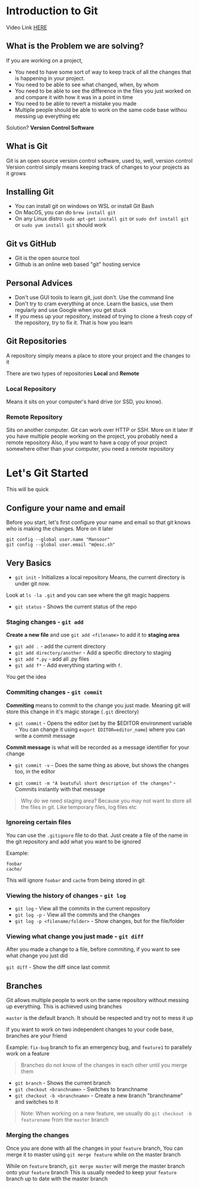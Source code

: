 # Introduction to Git

Video Link [HERE](https://www.youtube.com/watch?v=uxE2Le64vHk&list=PLxYCgfC5WpnsAg5LddfjlidAHJNqRUN14&index=21)


## What is the Problem we are solving?
If you are working on a project,
- You need to have some sort of way to keep track of all the changes that is happening in your project.
- You need to be able to see what changed, when, by whom
- You need to be able to see the difference in the files you just worked on and compare it with how it was in a point in time
- You need to be able to revert a mistake you made
- Multiple people should be able to work on the same code base withou messing up everything etc

Solution? **Version Control Software**

## What is Git

Git is an open source version control software, used to, well, version control
Version control simply means keeping track of changes to your projects as it grows

## Installing Git

- You can install git on windows on WSL or install Git Bash
- On MacOS, you can do `brew install git`
- On any Linux distro `sudo apt-get install git` or `sudo dnf install git` or `sudo yum install git` should work

## Git vs GitHub

- Git is the open source tool  
- Github is an online web based "git" hosting service

## Personal Advices

- Don't use GUI tools to learn git, just don't. Use the command line
- Don't try to cram everything at once. Learn the basics, use them regularly
  and use Google when you get stuck
- If you mess up your repository, instead of trying to clone a fresh copy of the
  repository, try to fix it. That is how you learn

## Git Repositories

A repository simply means a place to store your project and the changes to it

There are two types of repositories **Local** and **Remote**

### Local Repository

Means it sits on your computer's hard drive (or SSD, you know). 

### Remote Repository

Sits on another computer. Git can work over HTTP or SSH. More on it later
If you have multiple people working on the project, you probably need a remote
repository
Also, if you want to have a copy of your project somewhere other than your
computer, you need a remote repository

# Let's Git Started

This will be quick

## Configure your name and email

Before you start, let's first configure your name and email so that git knows
who is making the changes. More on it later

```shell
git config --global user.name "Mansoor"
git config --global user.email "m@esc.sh"
```

## Very Basics 

- `git init` - Initializes a local repository
Means, the current directory is under git now. 

Look at `ls -la .git` and you can see where the git magic happens

- `git status` - Shows the current status of the repo

### Staging changes - `git add`

**Create a new file** and use `git add <filename>` to add it to **staging area**


- `git add .` - add the current directory
- `git add directory/another` - Add a specific directory to staging
- `git add *.py` - add all .py files
- `git add f*` - Add everything starting with `f`.

You get the idea

### Commiting changes - `git commit`

**Commiting** means to commit to the change you just made. Meaning git will store
this change in it's magic storage (`.git` directory)

- `git commit` - Opens the editor (set by the $EDITOR environment variable - You can change it
using `export EDITOR=editor_name`) where you can write a commit message

**Commit message** is what will be recorded as a message identifier for your change

- `git commit -v` - Does the same thing as above, but shows the changes too, in the editor

- `git commit -m "A beatuful short description of the changes"` - Commits instantly with that message


> Why do we need staging area?
> Because you may not want to store all the files in git. Like temporary
> files, log files etc

### Ignoreing certain files

You can use the `.gitignore` file to do that. Just create a file of the name
in the git repository and add what you want to be ignored

Example:

```
foobar
cache/
```

This will ignore `foobar` and `cache` from being stored in git 

### Viewing the history of changes - `git log`

- `git log` - View all the commits in the current repository
- `git log -p` - View all the commits and the changes
- `git log -p <filename/folder>` - Show changes, but for the file/folder


### Viewing what change you just made - `git diff`

After you made a change to a file, before commiting, if you want to see what change you just did

`git diff` - Show the diff since last commit


## Branches

Git allows multiple people to work on the same repository without messing
up everything. This is achieved using branches

`master` is the default branch. It should be respected and try not to mess it up

If you want to work on two independent changes to your code base, branches are your
friend

Example: `fix-bug` branch to fix an emergency bug, and `feature1` to parallely work on a 
feature

> Branches do not know of the changes in each other until you merge them

- `git branch` - Shows the current branch
- `git checkout <branchname>` - Switches to branchname
- `git checkout -b <branchname>` - Create a new branch "branchname" and switches to it

> Note: When working on a new feature, we usually do `git checkout -b featurename` from 
> the `master` branch

### Merging the changes

Once you are done with all the changes in your `feature` branch, You can merge it to master
using `git merge feature` while on the master branch


While on `feature` branch, `git merge master` will merge the master branch onto your `feature` branch
This is usually needed to keep your `feature` branch up to date with the master branch



